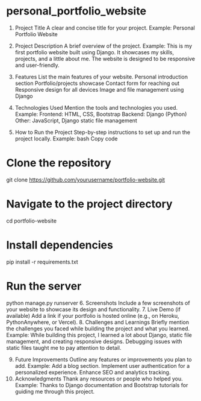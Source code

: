 # personal_portfolio_website




1. Project Title
A clear and concise title for your project. Example: Personal Portfolio Website
2. Project Description
A brief overview of the project. Example:
This is my first portfolio website built using Django. It showcases my skills, projects, and a little about me. The website is designed to be responsive and user-friendly.

3. Features
List the main features of your website.
Personal introduction section
Portfolio/projects showcase
Contact form for reaching out
Responsive design for all devices
Image and file management using Django
4. Technologies Used
Mention the tools and technologies you used. Example:
Frontend: HTML, CSS, Bootstrap
Backend: Django (Python)
Other: JavaScript, Django static file management
5. How to Run the Project
Step-by-step instructions to set up and run the project locally. Example:
bash
Copy code
# Clone the repository
git clone https://github.com/yourusername/portfolio-website.git

# Navigate to the project directory
cd portfolio-website

# Install dependencies
pip install -r requirements.txt

# Run the server
python manage.py runserver
6. Screenshots
Include a few screenshots of your website to showcase its design and functionality.
7. Live Demo (if available)
Add a link if your portfolio is hosted online (e.g., on Heroku, PythonAnywhere, or Vercel).
8. Challenges and Learnings
Briefly mention the challenges you faced while building the project and what you learned. Example:
While building this project, I learned a lot about Django, static file management, and creating responsive designs. Debugging issues with static files taught me to pay attention to detail.

9. Future Improvements
Outline any features or improvements you plan to add. Example:
Add a blog section.
Implement user authentication for a personalized experience.
Enhance SEO and analytics tracking.
10. Acknowledgments
Thank any resources or people who helped you. Example:
Thanks to Django documentation and Bootstrap tutorials for guiding me through this project.
